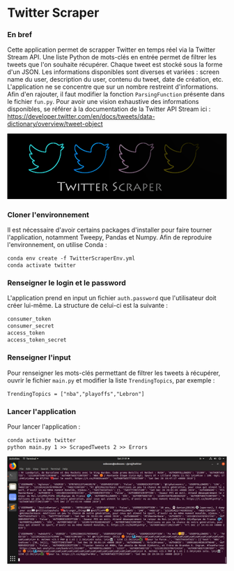 # Twitter Scraper

### En bref
Cette application permet de scrapper Twitter en temps réel via la Twitter Stream API. Une liste Python de mots-clés en entrée permet de filtrer les tweets que l'on souhaite récupérer. Chaque tweet est stocké sous la forme d'un JSON. Les informations disponibles sont diverses et variées : screen name du user, description du user, contenu du tweet, date de création, etc. L'application ne se concentre que sur un nombre restreint d'informations. Afin d'en rajouter, il faut modifier la fonction `ParsingFunction` présente dans le fichier `fun.py`. Pour avoir une vision exhaustive des informations disponibles, se référer à la documentation de la Twitter API Stream ici : https://developer.twitter.com/en/docs/tweets/data-dictionary/overview/tweet-object
<p align="right">
  <img src="ts2.png" width="800">
</p>



### Cloner l'environnement
Il est nécessaire d'avoir certains packages d'installer pour faire tourner l'application, notamment Tweepy, Pandas et Numpy. Afin de reproduire l'environnement, on utilise Conda : 
```
conda env create -f TwitterScraperEnv.yml
conda activate twitter
```

### Renseigner le login et le password
L'application prend en input un fichier `auth.password` que l'utilisateur doit créer lui-même. La structure de celui-ci est la suivante :
```
consumer_token
consumer_secret
access_token
access_token_secret
```


### Renseigner l'input
Pour renseigner les mots-clés permettant de filtrer les tweets à récupérer, ouvrir le fichier `main.py` et modifier la liste `TrendingTopics`, par exemple : 
```
TrendingTopics = ["nba","playoffs","Lebron"]
```
### Lancer l'application 
Pour lancer l'application : 
```
conda activate twitter
python main.py 1 >> ScrapedTweets 2 >> Errors
```

<img src="RunAppOutput.png" width="800">